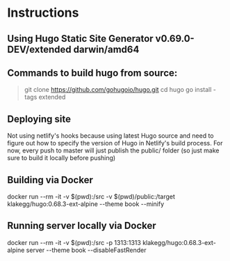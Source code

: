 # Instructions

## Using Hugo Static Site Generator v0.69.0-DEV/extended darwin/amd64

## Commands to build hugo from source:

> git clone https://github.com/gohugoio/hugo.git
> cd hugo
> go install -tags extended

## Deploying site

Not using netlify's hooks because using latest Hugo source and need to figure
out how to specify the version of Hugo in Netlify's build process. For now, every push
to master will just publish the public/ folder (so just make sure to build it
locally before pushing)

## Building via Docker

docker run --rm -it -v $(pwd):/src -v $(pwd)/public:/target klakegg/hugo:0.68.3-ext-alpine --theme book --minify

## Running server locally via Docker

docker run --rm -it -v $(pwd):/src -p 1313:1313 klakegg/hugo:0.68.3-ext-alpine server --theme book --disableFastRender
